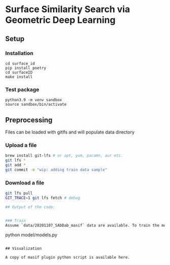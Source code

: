 # Surface Similarity Search via Geometric Deep Learning

## Setup
### Installation 
```
cd surface_id
pip install poetry 
cd surfaceID
make install
```

### Test package

```
python3.9 -m venv sandbox
source sandbox/bin/activate
```

## Preprocessing 
Files can be loaded with gitlfs and will populate data directory

### Upload a file
```bash
brew install git-lfs # or apt, yum, pacamn, aur etc.
git lfs *
git add *
git commit -m "wip: adding train data sample"
```

### Download a file
```bash
git lfs pull
GIT_TRACE=1 git lfs fetch # debug

## Output of the code:


### Train
Assume `data/20201107_SAbDab_masif` data are available. To train the model, simply run 
```
python model/models.py
```

## Visualization

A copy of masif plugin python script is available here.